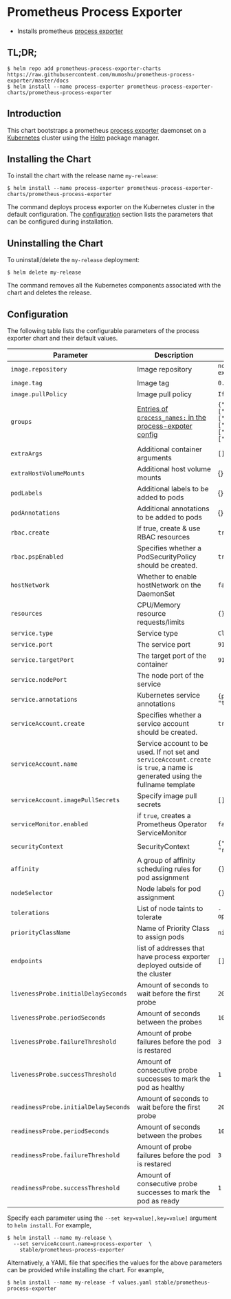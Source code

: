 # Prometheus Process Exporter

* Installs prometheus [process exporter](https://github.com/ncabatoff/process-exporter)

## TL;DR;

```console
$ helm repo add prometheus-process-exporter-charts https://raw.githubusercontent.com/mumoshu/prometheus-process-exporter/master/docs
$ helm install --name process-exporter prometheus-process-exporter-charts/prometheus-process-exporter
```

## Introduction

This chart bootstraps a prometheus [process exporter](https://github.com/ncabatoff/process-exporter) daemonset on a [Kubernetes](http://kubernetes.io) cluster using the [Helm](https://helm.sh) package manager.

## Installing the Chart

To install the chart with the release name `my-release`:

```console
$ helm install --name process-exporter prometheus-process-exporter-charts/prometheus-process-exporter
```

The command deploys process exporter on the Kubernetes cluster in the default configuration. The [configuration](#configuration) section lists the parameters that can be configured during installation.

## Uninstalling the Chart

To uninstall/delete the `my-release` deployment:

```console
$ helm delete my-release
```

The command removes all the Kubernetes components associated with the chart and deletes the release.

## Configuration

The following table lists the configurable parameters of the process exporter chart and their default values.

|             Parameter               |                                                          Description                                                          |                 Default                 |
| ----------------------------------- | ----------------------------------------------------------------------------------------------------------------------------- | --------------------------------------- |
| `image.repository`                  | Image repository                                                                                                              | `ncabatoff/process-exporter`            |
| `image.tag`                         | Image tag                                                                                                                     | `0.4.0`                                 |
| `image.pullPolicy`                  | Image pull policy                                                                                                             | `IfNotPresent`                          |
| `groups`                            | [Entries of `process_names:` in the process-expoter config](https://github.com/ncabatoff/process-exporter/tree/master#using-a-config-file) | `{"groups": [{"comm": ["chronyd"]}, {"comm": ["bash"]}, {"comm": ["rsync"]}, {"comm": ["scp"]}, {"comm": ["ssh"]}]` |
| `extraArgs`                         | Additional container arguments                                                                                                | `[]`                                    |
| `extraHostVolumeMounts`             | Additional host volume mounts                                                                                                 | {}                                      |
| `podLabels`                         | Additional labels to be added to pods                                                                                         | {}                                      |
| `podAnnotations`                    | Additional annotations to be added to pods                                                                                    | {}                                      |
| `rbac.create`                       | If true, create & use RBAC resources                                                                                          | `true`                                  |
| `rbac.pspEnabled`                   | Specifies whether a PodSecurityPolicy should be created.                                                                      | `true`                                  |
| `hostNetwork`                       | Whether to enable hostNetwork on the DaemonSet                                                                                | `false`                                 |
| `resources`                         | CPU/Memory resource requests/limits                                                                                           | `{}`                                    |
| `service.type`                      | Service type                                                                                                                  | `ClusterIP`                             |
| `service.port`                      | The service port                                                                                                              | `9100`                                  |
| `service.targetPort`                | The target port of the container                                                                                              | `9100`                                  |
| `service.nodePort`                  | The node port of the service                                                                                                  |                                         |
| `service.annotations`               | Kubernetes service annotations                                                                                                | `{prometheus.io/scrape: "true"}`        |
| `serviceAccount.create`             | Specifies whether a service account should be created.                                                                        | `true`                                  |
| `serviceAccount.name`               | Service account to be used. If not set and `serviceAccount.create` is `true`, a name is generated using the fullname template |                                         |
| `serviceAccount.imagePullSecrets`   | Specify image pull secrets                                                                                                    | `[]`                                    |
| `serviceMonitor.enabled`            | if `true`, creates a Prometheus Operator ServiceMonitor                                                                       | `false`                                 |
| `securityContext`                   | SecurityContext                                                                                                               | `{"runAsNonRoot": true, "runAsUser": 65534}` |
| `affinity`                          | A group of affinity scheduling rules for pod assignment                                                                       | `{}`                                    |
| `nodeSelector`                      | Node labels for pod assignment                                                                                                | `{}`                                    |
| `tolerations`                       | List of node taints to tolerate                                                                                               | `- effect: NoSchedule operator: Exists` |
| `priorityClassName`                 | Name of Priority Class to assign pods                                                                                         | `nil`                                   |
| `endpoints`                         | list of addresses that have process exporter deployed outside of the cluster                                                  | `[]`                                    |
| `livenessProbe.initialDelaySeconds` | Amount of seconds to wait before the first probe                                                                              | `20`                                    |
| `livenessProbe.periodSeconds`       | Amount of seconds between the probes                                                                                          | `10`                                    |
| `livenessProbe.failureThreshold`    | Amount of probe failures before the pod is restared                                                                           | `3`                                     |
| `livenessProbe.successThreshold`    | Amount of consecutive probe successes to mark the pod as healthy                                                              | `1`                                     |
| `readinessProbe.initialDelaySeconds`| Amount of seconds to wait before the first probe                                                                              | `20`                                    |
| `readinessProbe.periodSeconds`      | Amount of seconds between the probes                                                                                          | `10`                                    |
| `readinessProbe.failureThreshold`   | Amount of probe failures before the pod is restared                                                                           | `3`                                     |
| `readinessProbe.successThreshold`   | Amount of consecutive probe successes to mark the pod as ready                                                                | `1`                                     |

Specify each parameter using the `--set key=value[,key=value]` argument to `helm install`. For example,

```console
$ helm install --name my-release \
  --set serviceAccount.name=process-exporter  \
    stable/prometheus-process-exporter
```

Alternatively, a YAML file that specifies the values for the above parameters can be provided while installing the chart. For example,

```console
$ helm install --name my-release -f values.yaml stable/prometheus-process-exporter
```
